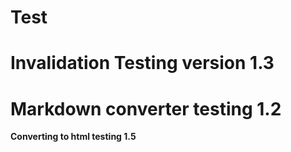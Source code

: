 # Test 
# Invalidation Testing version 1.3
# Markdown converter testing 1.2

**Converting to html testing 1.5**
